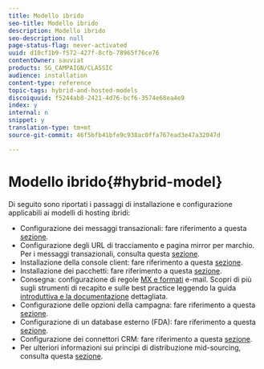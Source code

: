 ```yaml
---
title: Modello ibrido
seo-title: Modello ibrido
description: Modello ibrido
seo-description: null
page-status-flag: never-activated
uuid: d10cf1b9-f572-427f-8cfb-78965f76ce76
contentOwner: sauviat
products: SG_CAMPAIGN/CLASSIC
audience: installation
content-type: reference
topic-tags: hybrid-and-hosted-models
discoiquuid: f5244ab8-2421-4d76-bcf6-3574e68ea4e9
index: y
internal: n
snippet: y
translation-type: tm+mt
source-git-commit: 46f5bfb41bfe9c938ac0ffa767ead3e47a32047d

---
```



# Modello ibrido{#hybrid-model}

Di seguito sono riportati i passaggi di installazione e configurazione applicabili ai modelli di hosting ibridi:

* Configurazione dei messaggi transazionali: fare riferimento a questa [sezione](../../message-center/using/transactional-messaging-architecture.md).
* Configurazione degli URL di tracciamento e pagina mirror per marchio. Per i messaggi transazionali, consulta questa [sezione](../../message-center/using/configuring-multibranding.md).
* Installazione della console client: fare riferimento a questa [sezione](../../installation/using/installing-the-client-console.md).
* Installazione dei pacchetti: fare riferimento a questa [sezione](../../installation/using/installing-campaign-standard-packages.md).
* Consegna: configurazione di regole [MX e formati](../../installation/using/email-deliverability.md#mx-configuration) [](../../installation/using/email-deliverability.md#managing-email-formats)e-mail. Scopri di più sugli strumenti di recapito e sulle best practice leggendo la guida [introduttiva e la documentazione](https://docs.campaign.adobe.com/doc/AC/getting_started/EN/deliverability.html) [](../../delivery/using/about-deliverability.md)dettagliata.
* Configurazione delle opzioni della campagna: fare riferimento a questa [sezione](../../installation/using/configuring-campaign-options.md).
* Configurazione di un database esterno (FDA): fare riferimento a questa [sezione](../../platform/using/accessing-an-external-database.md).
* Configurazione dei connettori CRM: fare riferimento a questa [sezione](../../platform/using/crm-connectors.md).
* Per ulteriori informazioni sui principi di distribuzione mid-sourcing, consulta questa [sezione](../../installation/using/mid-sourcing-deployment.md).


